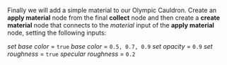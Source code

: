 Finally we will add a simple material to our Olympic Cauldron. Create an **apply material** node from the final **collect** node and then create a **create material** node that connects to the _material_ input of the **apply material** node, setting the following inputs:

*set base color*		=	`true`
*base color*		=	`0.5, 0.7, 0.9`
*set opacity*		=	`0.9`
*set roughness*		=	`true`
*specular roughness*	=	`0.2`